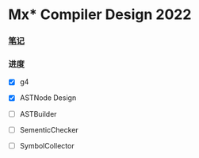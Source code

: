 # Mx* Compiler Design 2022

### [笔记](https://github.com/ACMClassCourses/Compiler-Design-Implementation)

### 进度
- [x] g4
- [x] ASTNode Design 
- [ ] ASTBuilder
- [ ] SementicChecker
- [ ] SymbolCollector

